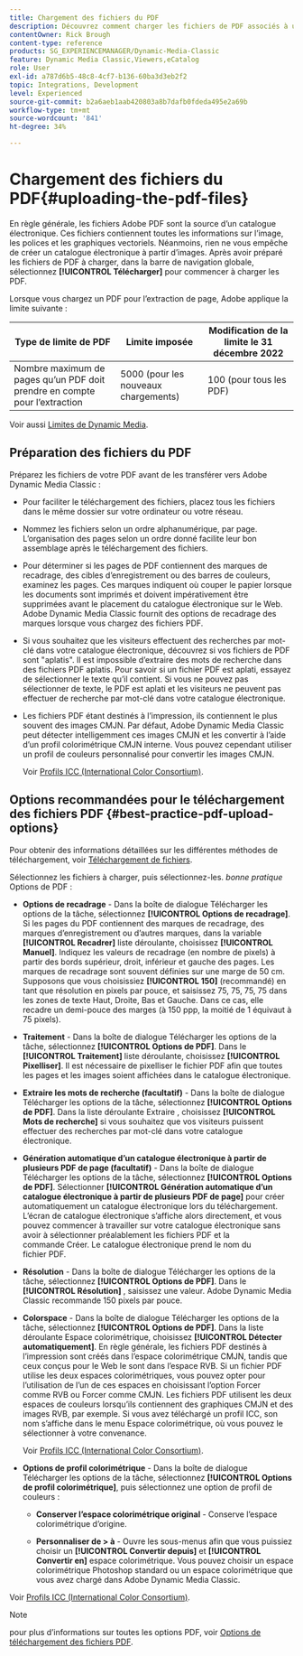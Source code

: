 ```yaml
---
title: Chargement des fichiers du PDF
description: Découvrez comment charger les fichiers de PDF associés à un catalogue électronique dans Adobe Dynamic Media Classic.
contentOwner: Rick Brough
content-type: reference
products: SG_EXPERIENCEMANAGER/Dynamic-Media-Classic
feature: Dynamic Media Classic,Viewers,eCatalog
role: User
exl-id: a787d6b5-48c8-4cf7-b136-60ba3d3eb2f2
topic: Integrations, Development
level: Experienced
source-git-commit: b2a6aeb1aab420803a8b7dafb0fdeda495e2a69b
workflow-type: tm+mt
source-wordcount: '841'
ht-degree: 34%

---
```


# Chargement des fichiers du PDF{#uploading-the-pdf-files}

En règle générale, les fichiers Adobe PDF sont la source d’un catalogue électronique. Ces fichiers contiennent toutes les informations sur l’image, les polices et les graphiques vectoriels. Néanmoins, rien ne vous empêche de créer un catalogue électronique à partir d’images. Après avoir préparé les fichiers de PDF à charger, dans la barre de navigation globale, sélectionnez **[!UICONTROL Télécharger]** pour commencer à charger les PDF.

Lorsque vous chargez un PDF pour l’extraction de page, Adobe applique la limite suivante :

| Type de limite de PDF | Limite imposée | Modification de la limite le 31 décembre 2022 |
| --- | --- | --- |
| Nombre maximum de pages qu’un PDF doit prendre en compte pour l’extraction | 5000 (pour les nouveaux chargements) | 100 (pour tous les PDF) |

Voir aussi [Limites de Dynamic Media](/help/using/limitations.md).

## Préparation des fichiers du PDF

Préparez les fichiers de votre PDF avant de les transférer vers Adobe Dynamic Media Classic :

* Pour faciliter le téléchargement des fichiers, placez tous les fichiers dans le même dossier sur votre ordinateur ou votre réseau.
* Nommez les fichiers selon un ordre alphanumérique, par page. L’organisation des pages selon un ordre donné facilite leur bon assemblage après le téléchargement des fichiers.
* Pour déterminer si les pages de PDF contiennent des marques de recadrage, des cibles d’enregistrement ou des barres de couleurs, examinez les pages. Ces marques indiquent où couper le papier lorsque les documents sont imprimés et doivent impérativement être supprimées avant le placement du catalogue électronique sur le Web. Adobe Dynamic Media Classic fournit des options de recadrage des marques lorsque vous chargez des fichiers PDF.
* Si vous souhaitez que les visiteurs effectuent des recherches par mot-clé dans votre catalogue électronique, découvrez si vos fichiers de PDF sont &quot;aplatis&quot;. Il est impossible d’extraire des mots de recherche dans des fichiers PDF aplatis. Pour savoir si un fichier PDF est aplati, essayez de sélectionner le texte qu’il contient. Si vous ne pouvez pas sélectionner de texte, le PDF est aplati et les visiteurs ne peuvent pas effectuer de recherche par mot-clé dans votre catalogue électronique.
* Les fichiers PDF étant destinés à l’impression, ils contiennent le plus souvent des images CMJN. Par défaut, Adobe Dynamic Media Classic peut détecter intelligemment ces images CMJN et les convertir à l’aide d’un profil colorimétrique CMJN interne. Vous pouvez cependant utiliser un profil de couleurs personnalisé pour convertir les images CMJN.

  Voir [Profils ICC (International Color Consortium)](icc-profiles.md#icc_profiles).

## Options recommandées pour le téléchargement des fichiers PDF {#best-practice-pdf-upload-options}

Pour obtenir des informations détaillées sur les différentes méthodes de téléchargement, voir [Téléchargement de fichiers](uploading-files.md#uploading_your_files).

Sélectionnez les fichiers à charger, puis sélectionnez-les. *bonne pratique* Options de PDF :

* **Options de recadrage** - Dans la boîte de dialogue Télécharger les options de la tâche, sélectionnez **[!UICONTROL Options de recadrage]**. Si les pages du PDF contiennent des marques de recadrage, des marques d’enregistrement ou d’autres marques, dans la variable **[!UICONTROL Recadrer]** liste déroulante, choisissez **[!UICONTROL Manuel]**. Indiquez les valeurs de recadrage (en nombre de pixels) à partir des bords supérieur, droit, inférieur et gauche des pages. Les marques de recadrage sont souvent définies sur une marge de 50 cm. Supposons que vous choisissiez **[!UICONTROL 150]** (recommandé) en tant que résolution en pixels par pouce, et saisissez 75, 75, 75, 75 dans les zones de texte Haut, Droite, Bas et Gauche. Dans ce cas, elle recadre un demi-pouce des marges (à 150 ppp, la moitié de 1 équivaut à 75 pixels).

* **Traitement** - Dans la boîte de dialogue Télécharger les options de la tâche, sélectionnez **[!UICONTROL Options de PDF]**. Dans le **[!UICONTROL Traitement]** liste déroulante, choisissez **[!UICONTROL Pixelliser]**. Il est nécessaire de pixelliser le fichier PDF afin que toutes les pages et les images soient affichées dans le catalogue électronique.

* **Extraire les mots de recherche (facultatif)** - Dans la boîte de dialogue Télécharger les options de la tâche, sélectionnez **[!UICONTROL Options de PDF]**. Dans la liste déroulante Extraire , choisissez **[!UICONTROL Mots de recherche]** si vous souhaitez que vos visiteurs puissent effectuer des recherches par mot-clé dans votre catalogue électronique.

* **Génération automatique d’un catalogue électronique à partir de plusieurs PDF de page (facultatif)** - Dans la boîte de dialogue Télécharger les options de la tâche, sélectionnez **[!UICONTROL Options de PDF]**. Sélectionner **[!UICONTROL Génération automatique d’un catalogue électronique à partir de plusieurs PDF de page]** pour créer automatiquement un catalogue électronique lors du téléchargement. L’écran de catalogue électronique s’affiche alors directement, et vous pouvez commencer à travailler sur votre catalogue électronique sans avoir à sélectionner préalablement les fichiers PDF et la commande Créer. Le catalogue électronique prend le nom du fichier PDF.

* **Résolution** - Dans la boîte de dialogue Télécharger les options de la tâche, sélectionnez **[!UICONTROL Options de PDF]**. Dans le **[!UICONTROL Résolution]** , saisissez une valeur. Adobe Dynamic Media Classic recommande 150 pixels par pouce.

* **Colorspace** - Dans la boîte de dialogue Télécharger les options de la tâche, sélectionnez **[!UICONTROL Options de PDF]**. Dans la liste déroulante Espace colorimétrique, choisissez **[!UICONTROL Détecter automatiquement]**. En règle générale, les fichiers PDF destinés à l’impression sont créés dans l’espace colorimétrique CMJN, tandis que ceux conçus pour le Web le sont dans l’espace RVB. Si un fichier PDF utilise les deux espaces colorimétriques, vous pouvez opter pour l’utilisation de l’un de ces espaces en choisissant l’option Forcer comme RVB ou Forcer comme CMJN. Les fichiers PDF utilisent les deux espaces de couleurs lorsqu’ils contiennent des graphiques CMJN et des images RVB, par exemple. Si vous avez téléchargé un profil ICC, son nom s’affiche dans le menu Espace colorimétrique, où vous pouvez le sélectionner à votre convenance.

  Voir [Profils ICC (International Color Consortium)](/help/using/icc-profiles.md).

* **Options de profil colorimétrique** - Dans la boîte de dialogue Télécharger les options de la tâche, sélectionnez **[!UICONTROL Options de profil colorimétrique]**, puis sélectionnez une option de profil de couleurs :

   * **Conserver l’espace colorimétrique original** - Conserve l’espace colorimétrique d’origine.

   * **Personnaliser de > à** - Ouvre les sous-menus afin que vous puissiez choisir un **[!UICONTROL Convertir depuis]** et **[!UICONTROL Convertir en]** espace colorimétrique. Vous pouvez choisir un espace colorimétrique Photoshop standard ou un espace colorimétrique que vous avez chargé dans Adobe Dynamic Media Classic.

<!-- * **Convert To SRGB** - Converts to SRGB (Standard Red Green Blue). SRGB is the recommended color space for displaying images on web pages. -->

Voir [Profils ICC (International Color Consortium)](icc-profiles.md#icc_profiles).

>[!NOTE]
>
>pour plus d’informations sur toutes les options PDF, voir [Options de téléchargement des fichiers PDF](pdfs.md#pdf_upload_options).
